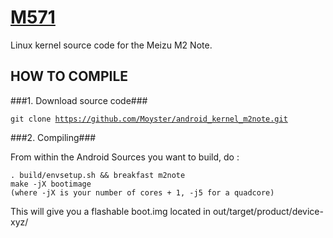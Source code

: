 [M571](http://www.meizu.com)
=================

Linux kernel source code for the Meizu M2 Note.

HOW TO COMPILE
-----------

###1. Download source code###

  <code>git clone https://github.com/Moyster/android_kernel_m2note.git</code>

###2. Compiling###

From within the Android Sources you want to build, do :  

```
. build/envsetup.sh && breakfast m2note  
make -jX bootimage  
(where -jX is your number of cores + 1, -j5 for a quadcore)  
```

This will give you a flashable boot.img located in out/target/product/device-xyz/  

